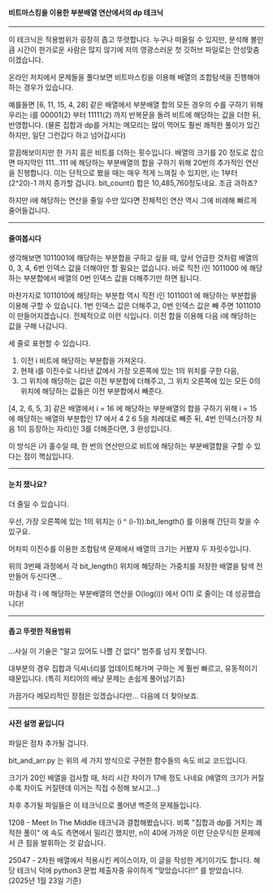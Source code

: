 #### 비트마스킹을 이용한 부분배열 연산에서의 dp 테크닉

---
이 테크닉은 적용범위가 굉장히 좁고 뚜렷합니다. 누구나 떠올릴 수 있지만, 분석해 볼만큼 시간이 한가로운 사람은 많지 않기에 저의 영광스러운 첫 깃허브 파일로는 안성맞춤이겠습니다.

온라인 저지에서 문제들을 풀다보면 비트마스킹을 이용해 배열의 조합탐색을 진행해야 하는 경우가 있습니다.

예를들면 [6, 11, 15, 4, 28] 같은 배열에서 부분배열 합의 모든 경우의 수를 구하기 위해 우리는 i를 00001(2) 부터 11111(2) 까지 반복문을 돌려 비트에 해당하는 값을 더한 뒤, 반영합니다. (물론 집합과 dp를 거치는 메모리는 많이 먹어도 훨씬 쾌적한 풀이가 있긴 하지만, 일단 그런갑다 하고 넘어갑시다)

깔끔해보이지만 한 가지 흠은 비트를 더하는 횟수입니다. 배열의 크기를 20 정도로 잡으면 마지막인 111...111 에 해당하는 부분배열의 합을 구하기 위해 20번의 추가적인 연산을 진행합니다. 이는 단적으로 봤을 때는 매우 적게 느껴질 수 있지만, i는 1부터 (2^20)-1 까지 증가할 겁니다. bit_count() 합은 10,485,760정도네요. 조금 과하죠?

하지만 i에 해당하는 연산을 줄일 수만 있다면 전체적인 연산 역시 그에 비례해 빠르게 줄어들겁니다.

---
#### 줄여봅시다
생각해보면 1011001에 해당하는 부분합을 구하고 싶을 때, 앞서 언급한 것처럼 배열의 0, 3, 4, 6번 인덱스 값을 더해야만 할 필요는 없습니다.
바로 직전 i인 1011000 에 해당하는 부분합에서 배열의 0번 인덱스 값을 더해주기만 하면 됩니다.

마찬가지로 1011010에 해당하는 부분합 역시 직전 i인 1011001 에 해당하는 부분합을 이용해 구할 수 있습니다. 1번 인덱스 값은 더해주고, 0번 인덱스 값은 빼 주면 1011010 이 만들어지겠습니다. 전체적으로 이런 식입니다. 이전 합을 이용해 다음 i에 해당하는 값을 구해 나갑니다.

세 줄로 표현할 수 있습니다.
1. 이전 i 비트에 해당하는 부분합을 가져온다.
2. 현재 i를 이진수로 나타낸 값에서 가장 오른쪽에 있는 1의 위치를 구한 다음,
3. 그 위치에 해당하는 값은 이전 부분합에 더해주고, 그 위치 오른쪽에 있는 모든 0의 위치에 해당하는 값들은 이전 부분합에서 빼준다.

[4, 2, 6, 5, 3] 같은 배열에서 i = 16 에 해당하는 부분배열의 합을 구하기 위해 i = 15 에 해당하는 배열의 부분합인 17 에서 4 2 6 5을 차례대로 빼준 뒤, 4번 인덱스(가장 처음 1이 등장하는 자리)인 3를 더해준다면, 3 완성입니다.

이 방식은 i가 홀수일 때, 한 번의 연산만으로 비트에 해당하는 부분배열합을 구할 수 있다는 점이 핵심입니다.

---
#### 눈치 챘나요?
더 줄일 수 있습니다.

우선, 가장 오른쪽에 있는 1의 위치는 (i ^ (i-1)).bit_length() 를 이용해 간단히 찾을 수 있구요.

어차피 이진수를 이용한 조합탐색 문제에서 배열의 크기는 커봤자 두 자릿수입니다.

위의 3번째 과정에서 각 bit_length() 위치에 해당하는 가중치를 저장한 배열을 탐색 전 만들어 두신다면...

마침내 각 i 에 해당하는 부분배열의 연산을 O(log(i)) 에서 O(1) 로 줄이는 데 성공했습니다!

---
#### 좁고 뚜렷한 적용범위
...사실 이 기술은 "알고 있어도 나쁠 건 없다" 범주를 넘지 못합니다. 

대부분의 경우 집합과 딕셔너리를 업데이트해가며 구하는 게 훨씬 빠르고, 유동적이기 때문입니다. (특히 저티어의 배낭 문제는 손쉽게 풀어넘기죠)

가끔가다 메모리적인 장점은 있겠습니다만... 다음에 더 찾아보죠.

---
#### 사전 설명 끝입니다
파일은 점차 추가될 겁니다.

bit_and_arr.py 는 위의 세 가지 방식으로 구현한 함수들의 속도 비교 코드입니다.

크기가 20인 배열을 검사할 때, 처리 시간 차이가 17배 정도 나네요 (배열의 크기가 커질수록 차이도 커질텐데 이거는 직접 수정해 보시고...)

차후 추가될 파일들은 이 테크닉으로 풀어낸 백준의 문제들입니다.

1208 - Meet In The Middle 테크닉과 결합해봤습니다. 비록 "집합과 dp를 거치는 쾌적한 풀이" 에 속도 측면에서 밀리긴 했지만, n이 40에 가까운 이런 단순무식한 문제에서 큰 힘을 발휘하는 것 같습니다.

25047 - 2차원 배열에서 적용시킨 케이스이자, 이 글을 작성한 계기이기도 합니다. 해당 테크닉 덕에 python3 문법 제출자중 유이하게 "맞았습니다!!" 를 받았습니다. (2025년 1월 23일 기준)
